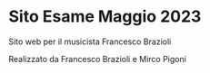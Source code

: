 # Sito Esame Maggio 2023

Sito web per il musicista Francesco Brazioli

Realizzato da Francesco Brazioli e Mirco Pigoni
